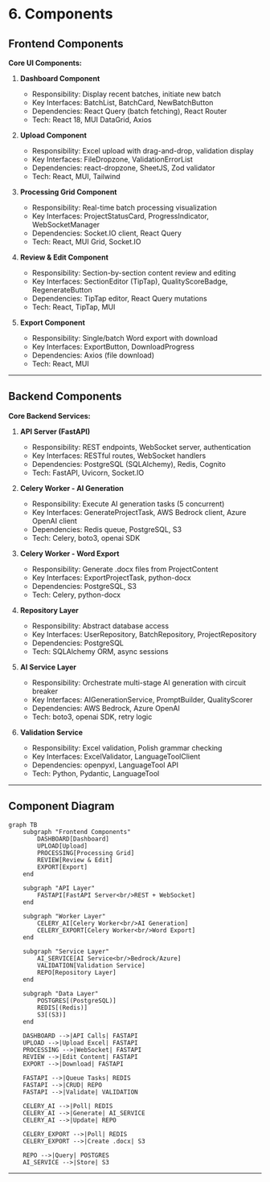 # 6. Components

## Frontend Components

**Core UI Components:**

1. **Dashboard Component**
   - Responsibility: Display recent batches, initiate new batch
   - Key Interfaces: BatchList, BatchCard, NewBatchButton
   - Dependencies: React Query (batch fetching), React Router
   - Tech: React 18, MUI DataGrid, Axios

2. **Upload Component**
   - Responsibility: Excel upload with drag-and-drop, validation display
   - Key Interfaces: FileDropzone, ValidationErrorList
   - Dependencies: react-dropzone, SheetJS, Zod validator
   - Tech: React, MUI, Tailwind

3. **Processing Grid Component**
   - Responsibility: Real-time batch processing visualization
   - Key Interfaces: ProjectStatusCard, ProgressIndicator, WebSocketManager
   - Dependencies: Socket.IO client, React Query
   - Tech: React, MUI Grid, Socket.IO

4. **Review & Edit Component**
   - Responsibility: Section-by-section content review and editing
   - Key Interfaces: SectionEditor (TipTap), QualityScoreBadge, RegenerateButton
   - Dependencies: TipTap editor, React Query mutations
   - Tech: React, TipTap, MUI

5. **Export Component**
   - Responsibility: Single/batch Word export with download
   - Key Interfaces: ExportButton, DownloadProgress
   - Dependencies: Axios (file download)
   - Tech: React, MUI

---

## Backend Components

**Core Backend Services:**

1. **API Server (FastAPI)**
   - Responsibility: REST endpoints, WebSocket server, authentication
   - Key Interfaces: RESTful routes, WebSocket handlers
   - Dependencies: PostgreSQL (SQLAlchemy), Redis, Cognito
   - Tech: FastAPI, Uvicorn, Socket.IO

2. **Celery Worker - AI Generation**
   - Responsibility: Execute AI generation tasks (5 concurrent)
   - Key Interfaces: GenerateProjectTask, AWS Bedrock client, Azure OpenAI client
   - Dependencies: Redis queue, PostgreSQL, S3
   - Tech: Celery, boto3, openai SDK

3. **Celery Worker - Word Export**
   - Responsibility: Generate .docx files from ProjectContent
   - Key Interfaces: ExportProjectTask, python-docx
   - Dependencies: PostgreSQL, S3
   - Tech: Celery, python-docx

4. **Repository Layer**
   - Responsibility: Abstract database access
   - Key Interfaces: UserRepository, BatchRepository, ProjectRepository
   - Dependencies: PostgreSQL
   - Tech: SQLAlchemy ORM, async sessions

5. **AI Service Layer**
   - Responsibility: Orchestrate multi-stage AI generation with circuit breaker
   - Key Interfaces: AIGenerationService, PromptBuilder, QualityScorer
   - Dependencies: AWS Bedrock, Azure OpenAI
   - Tech: boto3, openai SDK, retry logic

6. **Validation Service**
   - Responsibility: Excel validation, Polish grammar checking
   - Key Interfaces: ExcelValidator, LanguageToolClient
   - Dependencies: openpyxl, LanguageTool API
   - Tech: Python, Pydantic, LanguageTool

---

## Component Diagram

```mermaid
graph TB
    subgraph "Frontend Components"
        DASHBOARD[Dashboard]
        UPLOAD[Upload]
        PROCESSING[Processing Grid]
        REVIEW[Review & Edit]
        EXPORT[Export]
    end

    subgraph "API Layer"
        FASTAPI[FastAPI Server<br/>REST + WebSocket]
    end

    subgraph "Worker Layer"
        CELERY_AI[Celery Worker<br/>AI Generation]
        CELERY_EXPORT[Celery Worker<br/>Word Export]
    end

    subgraph "Service Layer"
        AI_SERVICE[AI Service<br/>Bedrock/Azure]
        VALIDATION[Validation Service]
        REPO[Repository Layer]
    end

    subgraph "Data Layer"
        POSTGRES[(PostgreSQL)]
        REDIS[(Redis)]
        S3[(S3)]
    end

    DASHBOARD -->|API Calls| FASTAPI
    UPLOAD -->|Upload Excel| FASTAPI
    PROCESSING -->|WebSocket| FASTAPI
    REVIEW -->|Edit Content| FASTAPI
    EXPORT -->|Download| FASTAPI

    FASTAPI -->|Queue Tasks| REDIS
    FASTAPI -->|CRUD| REPO
    FASTAPI -->|Validate| VALIDATION

    CELERY_AI -->|Poll| REDIS
    CELERY_AI -->|Generate| AI_SERVICE
    CELERY_AI -->|Update| REPO

    CELERY_EXPORT -->|Poll| REDIS
    CELERY_EXPORT -->|Create .docx| S3

    REPO -->|Query| POSTGRES
    AI_SERVICE -->|Store| S3
```

---
